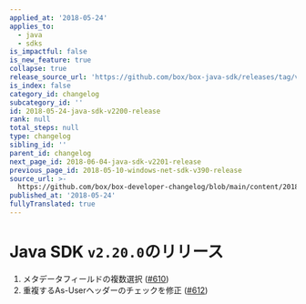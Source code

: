 ```yaml
---
applied_at: '2018-05-24'
applies_to:
  - java
  - sdks
is_impactful: false
is_new_feature: true
collapse: true
release_source_url: 'https://github.com/box/box-java-sdk/releases/tag/v2.20.0'
is_index: false
category_id: changelog
subcategory_id: ''
id: 2018-05-24-java-sdk-v2200-release
rank: null
total_steps: null
type: changelog
sibling_id: ''
parent_id: changelog
next_page_id: 2018-06-04-java-sdk-v2201-release
previous_page_id: 2018-05-10-windows-net-sdk-v390-release
source_url: >-
  https://github.com/box/box-developer-changelog/blob/main/content/2018/05-24-java-sdk-v2200-release.md
published_at: '2018-05-24'
fullyTranslated: true
---
```

# Java SDK `v2.20.0`のリリース

1. メタデータフィールドの複数選択 ([#610](https://github.com/box/box-java-sdk/pull/610))
2. 重複するAs-Userヘッダーのチェックを修正 ([#612](https://github.com/box/box-java-sdk/pull/612))
